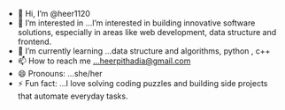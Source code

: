 - 👋 Hi, I’m @heer1120
- 👀 I’m interested in ...I’m interested in building innovative software solutions, especially in areas like web development, data structure and frontend.
- 🌱 I’m currently learning ...data structure and algorithms, python , c++
- 📫 How to reach me ...heerpithadia@gmail.com
- 😄 Pronouns: ...she/her
- ⚡ Fun fact: ...I love solving coding puzzles and building side projects that automate everyday tasks.


<!---
heer1120/heer1120 is a ✨ special ✨ repository because its `README.md` (this file) appears on your GitHub profile.
You can click the Preview link to take a look at your changes.
--->
